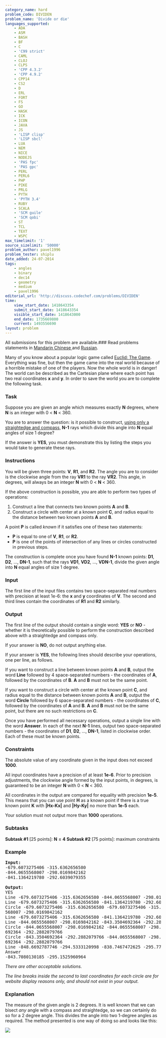 ```yaml
---
category_name: hard
problem_code: DIVIDEN
problem_name: 'Divide or die'
languages_supported:
    - ADA
    - ASM
    - BASH
    - BF
    - C
    - 'C99 strict'
    - CAML
    - CLOJ
    - CLPS
    - 'CPP 4.3.2'
    - 'CPP 4.9.2'
    - CPP14
    - CS2
    - D
    - ERL
    - FORT
    - FS
    - GO
    - HASK
    - ICK
    - ICON
    - JAVA
    - JS
    - 'LISP clisp'
    - 'LISP sbcl'
    - LUA
    - NEM
    - NICE
    - NODEJS
    - 'PAS fpc'
    - 'PAS gpc'
    - PERL
    - PERL6
    - PHP
    - PIKE
    - PRLG
    - PYTH
    - 'PYTH 3.4'
    - RUBY
    - SCALA
    - 'SCM guile'
    - 'SCM qobi'
    - ST
    - TCL
    - TEXT
    - WSPC
max_timelimit: '1'
source_sizelimit: '50000'
problem_author: pavel1996
problem_tester: shiplu
date_added: 24-07-2014
tags:
    - angles
    - binary
    - dec14
    - geometry
    - medium
    - pavel1996
editorial_url: 'http://discuss.codechef.com/problems/DIVIDEN'
time:
    view_start_date: 1418643354
    submit_start_date: 1418643354
    visible_start_date: 1418643000
    end_date: 1735669800
    current: 1493556690
layout: problem
---
```

All submissions for this problem are available.###  Read problems statements in [Mandarin Chinese ](http://www.codechef.com/download/translated/DEC14/mandarin/DIVIDEN.pdf) and [Russian](http://www.codechef.com/download/translated/DEC14/russian/DIVIDEN.pdf).

Many of you know about a popular logic game called [Euclid: The Game](http://euclidthegame.com/). Everything was fine, but then the game came into the real world because of a horrible mistake of one of the players. Now the whole world is in danger! The world can be described as the Cartesian plane where each point has two real coordinates **x** and **y**. In order to save the world you are to complete the following task.

### Task

Suppose you are given an angle which measures exactly **N** degrees, where **N** is an integer with 0 &lt; **N** &lt; 360.

You are to answer the question: is it possible to construct, [using only a straightedge and compass](http://en.wikipedia.org/wiki/Compass-and-straightedge_construction), **N-1** rays which divide this angle into **N** equal angles of size 1 degree?

If the answer is **YES**, you must demonstrate this by listing the steps you would take to generate these rays.

### Instructions

You will be given three points: **V**, **R1**, and **R2**. The angle you are to consider is the clockwise angle from the ray **VR1** to the ray **VR2**. This angle, in degrees, will always be an integer **N** with 0 &lt; **N** &lt; 360.

If the above construction is possible, you are able to perform two types of operations:

1. Construct a line that connects two known points **A** and **B**.
2. Construct a circle with center at a known point **C**, and radius equal to the distance between two known points **A** and **B**.

A point **P** is called *known* if it satisfies one of these two statements:

- **P** is equal to one of **V**, **R1**, or **R2**.
- **P** is one of the points of intersection of any lines or circles constructed in previous steps.

The construction is complete once you have found **N-1** known points: **D1**, **D2**, ..., **DN-1**, such that the rays **VD1**, **VD2**, ..., **VDN-1**, divide the given angle into **N** equal angles of size 1 degree.

### Input

The first line of the input files contains two space-separated real numbers with precision at least 1e-6: the **x** and **y** coordinates of **V**. The second and third lines contain the coordinates of **R1** and **R2** similarly.

### Output

The first line of the output should contain a single word: **YES** or **NO** - whether it is theoretically possible to perform the construction described above with a straightedge and compass only.

If your answer is **NO**, do not output anything else.

If your answer is **YES**, the following lines should describe your operations, one per line, as follows.

If you want to construct a line between known points **A** and **B**, output the word **Line** followed by 4 space-separated numbers - the coordinates of **A**, followed by the coordinates of **B**. **A** and **B** must not be the same point.

If you want to construct a circle with center at the known point **C**, and radius equal to the distance between known points **A** and **B**, output the word **Circle** followed by 6 space-separated numbers - the coordinates of **C**, followed by the coordinates of **A** and **B**. **A** and **B** must not be the same point, but there are no such restrictions on **C**.

Once you have performed all necessary operations, output a single line with the word **Answer**. In each of the next **N-1** lines, output two space-separated numbers - the coordinates of **D1**, **D2**, ..., **DN-1**, listed in clockwise order. Each of these must be known points.

### Constraints

The absolute value of any coordinate given in the input does not exceed **1000**.

All input coordinates have a precision of at least **1e-6**. Prior to precision adjustments, the clockwise angle formed by the input points, in degrees, is guaranteed to be an integer **N** with 0 &lt; **N** &lt; 360.

All coordinates in the output are compared for equality with precision **1e-5**. This means that you can use point **H** as a known point if there is a true known point **K** with **|Hx-Kx|** and **|Hy-Ky|** no more than **1e-5** each.

Your solution must not output more than **1000** operations.

### Subtasks

**Subtask #1**  \[25 points\]: **N** ≤ **4**
**Subtask #2** \[75 points\]: maximum constraints 
### Example

<pre><b>Input:</b>
-679.6073275406 -315.6362656580
-844.0655568007 -298.0169842162
-841.1364219780 -292.6039079355

<b>Output:</b>
YES
Line -679.6073275406 -315.6362656580 -844.0655568007 -298.0169842162
Line -679.6073275406 -315.6362656580 -841.1364219780 -292.6039079355
Circle -679.6073275406 -315.6362656580 -679.6073275406 -315.6362656580 -844.0655
568007 -298.0169842162
Line -679.6073275406 -315.6362656580 -841.1364219780 -292.6039079355
Line -844.0655568007 -298.0169842162 -843.3504692364 -292.2882079766
Circle -844.0655568007 -298.0169842162 -844.0655568007 -298.0169842162 -843.3504
692364 -292.2882079766
Circle -843.3504692364 -292.2882079766 -844.0655568007 -298.0169842162 -843.3504
692364 -292.2882079766
Line -848.6692787746 -294.5333120998 -838.7467472625 -295.7718800931
Answer
-843.7080130185 -295.1525960964
</pre>
*There are other acceptable solutions.*

*The line breaks inside the second to last coordinates for each circle are for website display reasons only, and should not exist in your output.*

### Explanation

The measure of the given angle is 2 degrees. It is well known that we can bisect *any* angle with a compass and straightedge, so we can certainly do so for a 2 degree angle. This divides the angle into two 1-degree angles as required. The method presented is one way of doing so and looks like this:

![](/download/extimages/18803cb00817e914893a22e99f054829.png)
